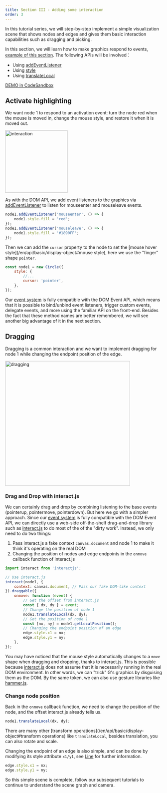 ```yaml
---
title: Section III - Adding some interaction
order: 3
---
```


In this tutorial series, we will step-by-step implement a simple visualization scene that shows nodes and edges and gives them basic interaction capabilities such as dragging and picking.

In this section, we will learn how to make graphics respond to events, [example of this section](/en/examples/guide/basic/#chapter3). The following APIs will be involved：

- Using [addEventListener](/en/api/event/intro#addeventlistener)
- Using [style](/en/api/basic/display-object#drawing-properties)
- Using [translateLocal](/en/api/basic/display-object#translation)

[DEMO in CodeSandbox](https://codesandbox.io/s/ru-men-jiao-cheng-qs3zn?file=/index.js)

## Activate highlighting

We want node 1 to respond to an activation event: turn the node red when the mouse is moved in, change the mouse style, and restore it when it is moved out.

<img src="https://gw.alipayobjects.com/mdn/rms_6ae20b/afts/img/A*Xw7JTZTFqMgAAAAAAAAAAAAAARQnAQ" width="200" alt="interaction">

As with the DOM API, we add event listeners to the graphics via [addEventListener](/en/api/event/intro#addeventlistener) to listen for mouseenter and mouseleave events.

```js
node1.addEventListener('mouseenter', () => {
    node1.style.fill = 'red';
});
node1.addEventListener('mouseleave', () => {
    node1.style.fill = '#1890FF';
});
```

Then we can add the `cursor` property to the node to set the [mouse hover style](/en/api/basic/display-object#mouse style), here we use the "finger" shape `pointer`.

```js
const node1 = new Circle({
    style: {
        //...
        cursor: 'pointer',
    },
});
```

Our [event system](/en/api/event/intro) is fully compatible with the DOM Event API, which means that it is possible to bind/unbind event listeners, trigger custom events, delegate events, and more using the familiar API on the front-end. Besides the fact that these method names are better remembered, we will see another big advantage of it in the next section.

## Dragging

Dragging is a common interaction and we want to implement dragging for node 1 while changing the endpoint position of the edge.

<img src="https://gw.alipayobjects.com/mdn/rms_6ae20b/afts/img/A*5irUQKZPTVoAAAAAAAAAAAAAARQnAQ" width="400" alt="dragging">

### Drag and Drop with interact.js

We can certainly drag and drop by combining listening to the base events (pointerup, pointermove, pointerdown). But here we go with a simpler approach. Since our [event system](/en/api/event/intro) is fully compatible with the DOM Event API, we can directly use a web-side off-the-shelf drag-and-drop library such as [interact.js](https://interactjs.io/) to do most of the of the "dirty work". Instead, we only need to do two things:

1. Pass interact.js a fake context `canvas.document` and node 1 to make it think it's operating on the real DOM
2. Changing the position of nodes and edge endpoints in the `onmove` callback function of interact.js

```js
import interact from 'interactjs';

// Use interact.js
interact(node1, {
    context: canvas.document, // Pass our fake DOM-like context
}).draggable({
    onmove: function (event) {
        // Get the offset from interact.js
        const { dx, dy } = event;
        // Change the position of node 1
        node1.translateLocal(dx, dy);
        // Get the position of node 1
        const [nx, ny] = node1.getLocalPosition();
        // Changing the endpoint position of an edge
        edge.style.x1 = nx;
        edge.style.y1 = ny;
    },
});
```

You may have noticed that the mouse style automatically changes to a `move` shape when dragging and dropping, thanks to interact.js. This is possible because [interact.js](https://interactjs.io/) does not assume that it is necessarily running in the real DOM environment. In other words, we can "trick" G's graphics by disguising them as the DOM. By the same token, we can also use gesture libraries like [hammer.js](/en/api/event/gesture-dragndrop#use-hammerjs).

### Change node position

Back in the `onmove` callback function, we need to change the position of the node, and the offset interact.js already tells us.

```js
node1.translateLocal(dx, dy);
```

There are many other [transform operations](/en/api/basic/display-object#transform operations) like `translateLocal`, besides translation, you can also rotate and scale.

Changing the endpoint of an edge is also simple, and can be done by modifying its style attribute `x1/y1`, see [Line](/en/api/basic/line) for further information.

```js
edge.style.x1 = nx;
edge.style.y1 = ny;
```

So this simple scene is complete, follow our subsequent tutorials to continue to understand the scene graph and camera.

